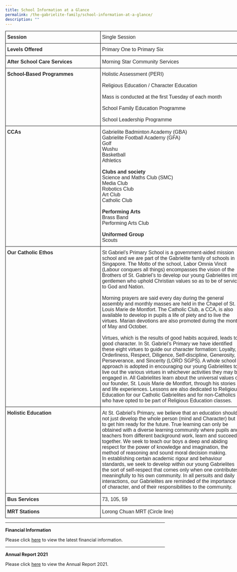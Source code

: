 ```yaml
---
title: School Information at a Glance
permalink: /the-gabrielite-family/school-information-at-a-glance/
description: ""
---
```

<style type="text/css">
.tg  {border-collapse:collapse;border-spacing:0;margin:0px auto;}
.tg td{border-color:black;border-style:solid;border-width:1px;font-family:Arial, sans-serif;font-size:14px;
  overflow:hidden;padding:10px 5px;word-break:normal;}
.tg th{border-color:black;border-style:solid;border-width:1px;font-family:Arial, sans-serif;font-size:14px;
  font-weight:normal;overflow:hidden;padding:10px 5px;word-break:normal;}
.tg .tg-ge7m{color:#232323;font-size:16px;text-align:left;vertical-align:top}
.tg .tg-7qht{color:#232323;font-size:16px;font-weight:bold;text-align:left;vertical-align:top}
</style>
<table class="tg" style="undefined;table-layout: fixed; width: 750px">
<colgroup>
<col style="width: 300px">
<col style="width: 450px">
</colgroup>
<tbody>
  <tr>
    <td class="tg-7qht">Session</td>
    <td class="tg-ge7m">Single Session</td>
  </tr>
  <tr>
    <td class="tg-7qht">Levels Offered</td>
    <td class="tg-ge7m">Primary One to Primary Six</td>
  </tr>
  <tr>
    <td class="tg-7qht">After School Care Services</td>
    <td class="tg-ge7m">Morning Star Community Services</td>
  </tr>
  <tr>
    <td class="tg-7qht">School-Based Programmes </td>
    <td class="tg-ge7m">Holistic Assessment (PERI)<br><br>Religious Education / Character Education<br><br>Mass is conducted at the first Tuesday of each month<br><br>School Family Education Programme <br><br>School Leadership Programme<span style="color:#222"> </span></td>
  </tr>
  <tr>
    <td class="tg-7qht"> CCAs</td>
    <td class="tg-ge7m">Gabrielite Badminton Academy (GBA)<br>Gabrielite Football Academy (GFA)<br>Golf<br>Wushu<br>Basketball<br>Athletics <br>   <br><span style="font-weight:bold">Clubs and society</span><br>Science and Maths Club (SMC)<br>Media Club<br>Robotics Club<br>Art Club<br>Catholic Club<br><br><span style="font-weight:bold">Performing Arts</span><br>Brass Band<br>Performing Arts Club<br><br><span style="font-weight:bold">Uniformed Group</span><br>Scouts<span style="color:#222"> </span></td>
  </tr>
  <tr>
    <td class="tg-7qht">Our Catholic Ethos </td>
    <td class="tg-ge7m"><span style="color:#232323">St Gabriel’s Primary School is a government-aided mission school and we are part of the Gabrielite family of schools in Singapore.   The Motto of the school, Labor Omnia Vincit (Labour conquers all things) encompasses the vision of the Brothers of St. Gabriel’s to develop our young Gabrielites into gentlemen who uphold Christian values so as to be of service to God and Nation.</span><br><br><span style="color:#232323">Morning prayers are said every day during the general assembly and monthly masses are held in the Chapel of St. Louis Marie de Montfort.  The Catholic Club, a CCA, is also available to develop in pupils a life of piety and to live the virtues. Marian devotions are also promoted during the month of May and October.</span><br><br>Virtues, which is the results of good habits acquired, leads to good character. In St. Gabriel’s Primary we have identified these eight virtues to guide our character formation:  Loyalty, Orderliness, Respect, Diligence, Self-discipline, Generosity, Perseverance, and Sincerity (LORD SGPS).  A whole school approach is adopted in encouraging our young Gabrielites to live out the various virtues in whichever activities they may be engaged in.  All Gabrielites learn about the universal values of our founder, St. Louis Marie de Montfort, through his stories and life experiences. Lessons are also dedicated to Religious Education for our Catholic Gabrielites and for non-Catholics who have opted to be part of Religious Education classes.   <span style="color:#222"> </span></td>
  </tr>
  <tr>
    <td class="tg-7qht">Holistic Education</td>
    <td class="tg-ge7m"><span style="color:#232323">At St. Gabriel’s Primary, we believe that an education should not just develop the whole person (mind and Character) but to get him ready for the future.  True learning can only be obtained with a diverse learning community where pupils and teachers from different background work, learn and succeed together. We seek to teach   our boys a deep and abiding respect for the power of knowledge and imagination, the method of reasoning and sound moral decision making.</span><br>In establishing certain academic rigour and behaviour standards, we seek to develop within our young Gabrielites the sort of self-respect that comes only when one contributes meaningfully to his own community.  In all persuits and daily interactions, our Gabrielites are reminded of the importance of character, and of their responsibilities to the community.<span style="color:#222"> </span></td>
  </tr>
  <tr>
    <td class="tg-7qht">Bus Services </td>
    <td class="tg-ge7m">73, 105, 59 </td>
  </tr>
  <tr>
    <td class="tg-7qht">MRT Stations </td>
    <td class="tg-ge7m">Lorong Chuan MRT (Circle line) </td>
  </tr>
</tbody>
</table>

------
**Financial Information**

Please click [here](https://www.moe.gov.sg/about-us/organisation-structure/fpd/financial-summary) to view the latest financial information.  

-----

**Annual Report 2021**  

Please click [here](https://www-stgabrielspri-moe-edu-sg-admin.cwp.sg/qql/slot/u173/About%20Us/Financial%20Information/Annual%20Report%202021.pdf) to view the Annual Report 2021.